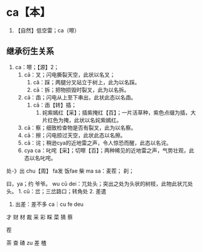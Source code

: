 # ca【本】

1. 【自然】低空雷；ca（嚓）

## 继承衍生关系

1. ca：嚓；【源】2；
   1. cā：叉；闪电撕裂天空，此状以名叉；
      1. cǎ：踩；两腿分叉站立于树上，此为以名踩。
      2. cā：拆；把物损毁时裂叉，此为以名拆。
   2. cā：臿；闪电从上至下串出，此状此态以名臿。
      1. cā：臿【转】插；
         1. 姹紫嫣红【采】；插紫掩红【百】；一片活草种，紫色点缀为插，大片红色为掩，此状以名姹紫嫣红。
   3. cā：察；细致检查物是否有裂叉，此为以名察。
   4. cā：擦；闪电掠过天空，此状此态以名擦。
   5. cā：诧；稍逊cya的近地雷之声，令人惊恐而醒，此态以名诧。
   6. cya ca：叱咤【采】；切嚓【百】；两种稀见的近地雷之声，气势壮观，此态以名叱咤。


处-》出 chu【周】
fa发 饭fae
柴 ma sa：麦茬；
刹；

曰，ya；约
爷爷。
wu cū dei：兀处头；突出之处为头状的树枝，此物此状兀处头。
         1. cū：岔；三岔路口；转角处
         2. 差遣
   1. 出差：差不多 ca｜cu fe deu

才
财
材
裁
采
彩
睬
菜
猜
蔡

茬

茶
查 碴 zu 差 楂




